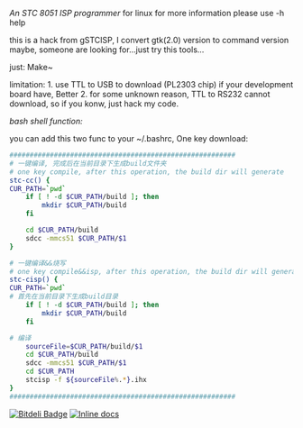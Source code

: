 
_An STC 8051 ISP programmer_ for linux
for more information please use -h help

this is a hack from gSTCISP, I convert gtk(2.0) version to command version
maybe, someone are looking for...just try this tools...

just: Make~

limitation:
	1. use TTL to USB to download (PL2303 chip) if your 
	   development board have, Better
	2. for some unknown reason, TTL to RS232 cannot download, 
	   so if you konw, just hack my code.

_bash shell function:_

you can add this two func to your ~/.bashrc, One key download:

```bash
########################################################
# 一键编译, 完成后在当前目录下生成build文件夹
# one key compile, after this operation, the build dir will generate
stc-cc() {
CUR_PATH=`pwd`
	if [ ! -d $CUR_PATH/build ]; then
		mkdir $CUR_PATH/build
	fi

	cd $CUR_PATH/build
	sdcc -mmcs51 $CUR_PATH/$1
}
```

```bash
# 一键编译&&烧写
# one key compile&&isp, after this operation, the build dir will generate and programmed to STC chip
stc-cisp() {
CUR_PATH=`pwd`
# 首先在当前目录下生成build目录
	if [ ! -d $CUR_PATH/build ]; then
		mkdir $CUR_PATH/build
	fi

# 编译
	sourceFile=$CUR_PATH/build/$1
	cd $CUR_PATH/build
	sdcc -mmcs51 $CUR_PATH/$1
	cd $CUR_PATH
	stcisp -f ${sourceFile%.*}.ihx
}
########################################################
```


[![Bitdeli Badge](https://d2weczhvl823v0.cloudfront.net/van9ogh/stc-isp/trend.png)](https://bitdeli.com/free "Bitdeli Badge")  [![Inline docs](http://inch-ci.org/github/van9ogh/stc-isp.svg?branch=master)](http://inch-ci.org/github/van9ogh/stc-isp)
